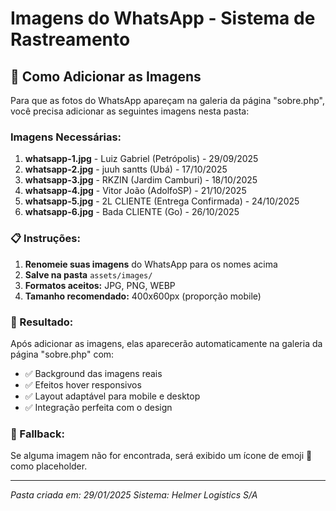 # Imagens do WhatsApp - Sistema de Rastreamento

## 📱 Como Adicionar as Imagens

Para que as fotos do WhatsApp apareçam na galeria da página "sobre.php", você precisa adicionar as seguintes imagens nesta pasta:

### Imagens Necessárias:

1. **whatsapp-1.jpg** - Luiz Gabriel (Petrópolis) - 29/09/2025
2. **whatsapp-2.jpg** - juuh santts (Ubá) - 17/10/2025  
3. **whatsapp-3.jpg** - RKZIN (Jardim Camburi) - 18/10/2025
4. **whatsapp-4.jpg** - Vitor João (AdolfoSP) - 21/10/2025
5. **whatsapp-5.jpg** - 2L CLIENTE (Entrega Confirmada) - 24/10/2025
6. **whatsapp-6.jpg** - Bada CLIENTE (Go) - 26/10/2025

### 📋 Instruções:

1. **Renomeie suas imagens** do WhatsApp para os nomes acima
2. **Salve na pasta** `assets/images/`
3. **Formatos aceitos:** JPG, PNG, WEBP
4. **Tamanho recomendado:** 400x600px (proporção mobile)

### 🎯 Resultado:

Após adicionar as imagens, elas aparecerão automaticamente na galeria da página "sobre.php" com:
- ✅ Background das imagens reais
- ✅ Efeitos hover responsivos
- ✅ Layout adaptável para mobile e desktop
- ✅ Integração perfeita com o design

### 🔧 Fallback:

Se alguma imagem não for encontrada, será exibido um ícone de emoji 📱 como placeholder.

---
*Pasta criada em: 29/01/2025*
*Sistema: Helmer Logistics S/A*
